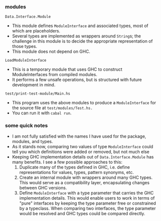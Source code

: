 ### modules
`Data.Interface.Module`

   - This module defines `ModuleInterface` and associated types, most of which are placeholders.
   - Several types are implemented as wrappers around `String`s; the challenge in this module is to decide the appropriate
     representation of those types.
   - This module does not depend on GHC.

`LoadModuleInterface`

   - This is a temporary module that uses GHC to construct ModuleInterfaces from compiled modules.
   - It performs a few unsafe operations, but is structured with future development in mind.

`test/print-test-module/Main.hs`

  - This program uses the above modules to produce a `ModuleInterface` for the source file at `test/modules/Test.hs.`
  - You can run it with `cabal run`.


### some quick notes

- I am not fully satisfied with the names I have used for the package, modules, and types.
- As it stands now, comparing two values of type `ModuleInterface` could tell you which definitions were added or removed,
  but not much else
- Keeping GHC implementation details out of `Data.Interface.Module` has many benefits. I see a few possible approaches to this:
    1. Duplicate many of the types defined in GHC, i.e. define representations for values, types, pattern synonyms, etc.
    2. Create an internal module with wrappers around many GHC types. This would serve as a compatibility layer, encapsulating
       changes between GHC versions.
    3. Define `ModuleInterface` with a type parameter that carries the GHC implementation details. This would enable users
       to work in terms of "pure" interfaces by keeping the type parameter free or constrained by a typeclass. When comparing two
       interfaces, the type parameter would be resolved and GHC types could be compared directly.
